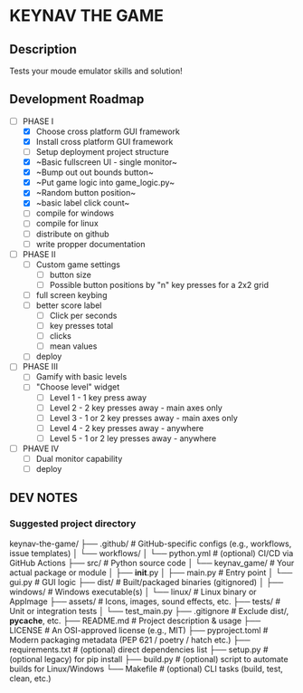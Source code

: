 # KEYNAV THE GAME
## Description

Tests your moude emulator skills and solution!

## Development Roadmap

- [ ] PHASE I
    - [x] Choose cross platform GUI framework
    - [x] Install cross platform GUI framework
    - [ ] Setup deployment project structure
    - [x] ~Basic fullscreen UI - single monitor~
    - [x] ~Bump out out bounds button~
    - [x] ~Put game logic into game_logic.py~
    - [x] ~Random button position~
    - [x] ~basic label click count~
    - [ ] compile for windows
    - [ ] compile for linux
    - [ ] distribute on github
   - [ ] write propper documentation
- [ ] PHASE II
    - [ ] Custom game settings
        - [ ] button size
        - [ ] Possible button positions by "n" key presses for a 2x2 grid
    - [ ] full screen keybing
    - [ ] better score label
        - [ ] Click per seconds
        - [ ] key presses total
        - [ ] clicks
        - [ ] mean values
    - [ ] deploy
- [ ] PHASE III
    - [ ] Gamify with basic levels
    - [ ] "Choose level" widget
        - [ ] Level 1 - 1 key press away
        - [ ] Level 2 - 2 key presses away - main axes only
        - [ ] Level 3 - 1 or 2 key presses away - main axes only
        - [ ] Level 4 - 2 key presses away - anywhere
        - [ ] Level 5 - 1 or 2 ley presses away - anywhere
- [ ] PHAVE IV
    - [ ] Dual monitor capability
    - [ ] deploy

## DEV NOTES

### Suggested project directory

keynav-the-game/
├── .github/                # GitHub-specific configs (e.g., workflows, issue templates)
│   └── workflows/
│       └── python.yml      # (optional) CI/CD via GitHub Actions
├── src/                    # Python source code
│   └── keynav_game/        # Your actual package or module
│       ├── __init__.py
│       ├── main.py         # Entry point
│       └── gui.py          # GUI logic
├── dist/                   # Built/packaged binaries (gitignored)
│   ├── windows/            # Windows executable(s)
│   └── linux/              # Linux binary or AppImage
├── assets/                 # Icons, images, sound effects, etc.
├── tests/                  # Unit or integration tests
│   └── test_main.py
├── .gitignore              # Exclude dist/, __pycache__, etc.
├── README.md               # Project description & usage
├── LICENSE                 # An OSI-approved license (e.g., MIT)
├── pyproject.toml          # Modern packaging metadata (PEP 621 / poetry / hatch etc.)
├── requirements.txt        # (optional) direct dependencies list
├── setup.py                # (optional legacy) for pip install
├── build.py                # (optional) script to automate builds for Linux/Windows
└── Makefile                # (optional) CLI tasks (build, test, clean, etc.)

